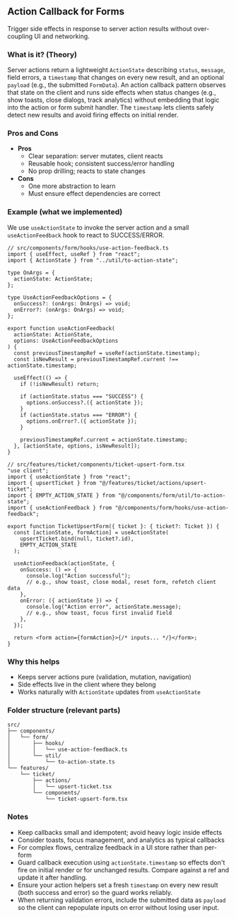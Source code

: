## Action Callback for Forms

Trigger side effects in response to server action results without over-coupling UI and networking.

### What is it? (Theory)

Server actions return a lightweight `ActionState` describing `status`, `message`, field errors, a `timestamp` that changes on every new result, and an optional `payload` (e.g., the submitted `FormData`). An action callback pattern observes that state on the client and runs side effects when status changes (e.g., show toasts, close dialogs, track analytics) without embedding that logic into the action or form submit handler. The `timestamp` lets clients safely detect new results and avoid firing effects on initial render.

### Pros and Cons

- **Pros**
  - Clear separation: server mutates, client reacts
  - Reusable hook; consistent success/error handling
  - No prop drilling; reacts to state changes
- **Cons**
  - One more abstraction to learn
  - Must ensure effect dependencies are correct

### Example (what we implemented)

We use `useActionState` to invoke the server action and a small `useActionFeedback` hook to react to SUCCESS/ERROR.

```tsx
// src/components/form/hooks/use-action-feedback.ts
import { useEffect, useRef } from "react";
import { ActionState } from "../util/to-action-state";

type OnArgs = {
  actionState: ActionState;
};

type UseActionFeedbackOptions = {
  onSuccess?: (onArgs: OnArgs) => void;
  onError?: (onArgs: OnArgs) => void;
};

export function useActionFeedback(
  actionState: ActionState,
  options: UseActionFeedbackOptions
) {
  const previousTimestampRef = useRef(actionState.timestamp);
  const isNewResult = previousTimestampRef.current !== actionState.timestamp;

  useEffect(() => {
    if (!isNewResult) return;

    if (actionState.status === "SUCCESS") {
      options.onSuccess?.({ actionState });
    }
    if (actionState.status === "ERROR") {
      options.onError?.({ actionState });
    }

    previousTimestampRef.current = actionState.timestamp;
  }, [actionState, options, isNewResult]);
}
```

```tsx
// src/features/ticket/components/ticket-upsert-form.tsx
"use client";
import { useActionState } from "react";
import { upsertTicket } from "@/features/ticket/actions/upsert-ticket";
import { EMPTY_ACTION_STATE } from "@/components/form/util/to-action-state";
import { useActionFeedback } from "@/components/form/hooks/use-action-feedback";

export function TicketUpsertForm({ ticket }: { ticket?: Ticket }) {
  const [actionState, formAction] = useActionState(
    upsertTicket.bind(null, ticket?.id),
    EMPTY_ACTION_STATE
  );

  useActionFeedback(actionState, {
    onSuccess: () => {
      console.log("Action successful");
      // e.g., show toast, close modal, reset form, refetch client data
    },
    onError: ({ actionState }) => {
      console.log("Action error", actionState.message);
      // e.g., show toast, focus first invalid field
    },
  });

  return <form action={formAction}>{/* inputs... */}</form>;
}
```

### Why this helps

- Keeps server actions pure (validation, mutation, navigation)
- Side effects live in the client where they belong
- Works naturally with `ActionState` updates from `useActionState`

### Folder structure (relevant parts)

```
src/
├── components/
│   └── form/
│       ├── hooks/
│       │   └── use-action-feedback.ts
│       └── util/
│           └── to-action-state.ts
└── features/
    └── ticket/
        ├── actions/
        │   └── upsert-ticket.tsx
        └── components/
            └── ticket-upsert-form.tsx
```

### Notes

- Keep callbacks small and idempotent; avoid heavy logic inside effects
- Consider toasts, focus management, and analytics as typical callbacks
- For complex flows, centralize feedback in a UI store rather than per-form
- Guard callback execution using `actionState.timestamp` so effects don't fire on initial render or for unchanged results. Compare against a ref and update it after handling.
- Ensure your action helpers set a fresh `timestamp` on every new result (both success and error) so the guard works reliably.
- When returning validation errors, include the submitted data as `payload` so the client can repopulate inputs on error without losing user input.
